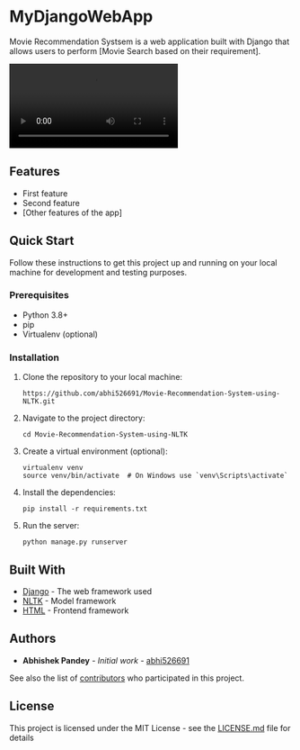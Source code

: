 # MyDjangoWebApp

Movie Recommendation Systsem is a web application built with Django that allows users to perform [Movie Search based on their requirement].

![Sample Output](https://github.com/abhi526691/Movie-Recommendation-System-using-NLTK-OpenAI/blob/bingebot-with-openai-approach/WhatsApp%20Video%202023-12-08%20at%209.58.49%20PM.mp4)


## Features

- First feature
- Second feature
- [Other features of the app]

## Quick Start

Follow these instructions to get this project up and running on your local machine for development and testing purposes.

### Prerequisites

- Python 3.8+
- pip
- Virtualenv (optional)

### Installation

1. Clone the repository to your local machine:
   ```
   https://github.com/abhi526691/Movie-Recommendation-System-using-NLTK.git
   ```

2. Navigate to the project directory:
   ```
   cd Movie-Recommendation-System-using-NLTK
   ```

3. Create a virtual environment (optional):
   ```
   virtualenv venv
   source venv/bin/activate  # On Windows use `venv\Scripts\activate`
   ```

4. Install the dependencies:
   ```
   pip install -r requirements.txt
   ```


7. Run the server:
   ```
   python manage.py runserver
   ```

## Built With

- [Django](https://www.djangoproject.com/) - The web framework used
- [NLTK](https://www.nltk.org/) - Model framework
- [HTML](https://developer.mozilla.org/en-US/docs/Web/HTML) - Frontend framework



## Authors

- **Abhishek Pandey** - *Initial work* - [abhi526691](https://github.com/abhi526691)

See also the list of [contributors](https://github.com/yourusername/mydjangowebapp/contributors) who participated in this project.

## License

This project is licensed under the MIT License - see the [LICENSE.md](LICENSE.md) file for details
